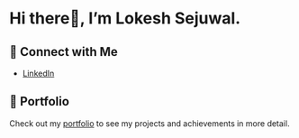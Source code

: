 # Hi there👋, I’m Lokesh Sejuwal. 


## 🔗 Connect with Me

- [LinkedIn](https://www.linkedin.com/in/lokesh-sejuwal-b3651421a/)

## 💼 Portfolio

Check out my [portfolio](https://lokesh-712b7e.netlify.app/) to see my projects and achievements in more detail.

